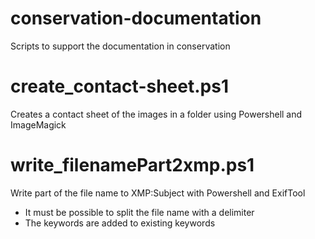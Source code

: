 # conservation-documentation
Scripts to support the documentation in conservation

# create_contact-sheet.ps1
Creates a contact sheet of the images in a folder using Powershell and ImageMagick

# write_filenamePart2xmp.ps1
Write part of the file name to XMP:Subject with Powershell and ExifTool
* It must be possible to split the file name with a delimiter
* The keywords are added to existing keywords

